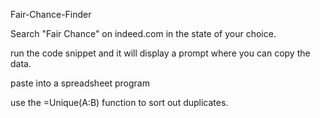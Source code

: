 Fair-Chance-Finder

Search "Fair Chance" on indeed.com in the state of your choice.

run the code snippet and it will display a prompt where you can copy the data.

paste into a spreadsheet program

use the =Unique(A:B) function to sort out duplicates.
